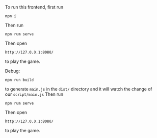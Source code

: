 To run this frontend, first run
```
npm i
```
Then run 
```
npm rum serve
```
Then open 
```
http://127.0.0.1:8080/
```
to play the game.


Debug:
```
npm run build
```
to generate `main.js` in the `dist/` directory and it will watch the change of our `script/main.js`
Then run 
```
npm rum serve
```
Then open 
```
http://127.0.0.1:8080/
```
to play the game.
